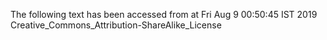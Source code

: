 The following text has been accessed from at Fri Aug 9 00:50:45 IST 2019
Creative_Commons_Attribution-ShareAlike_License
